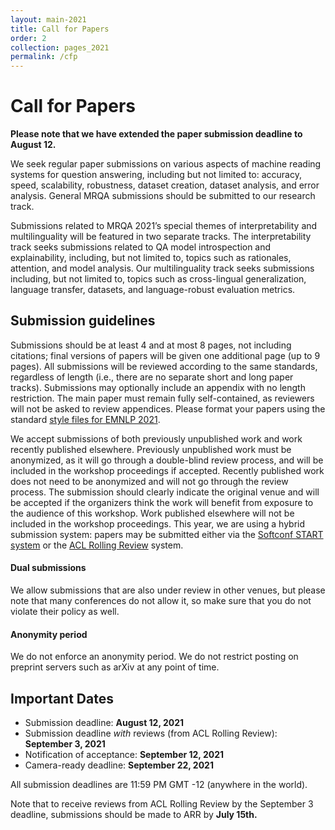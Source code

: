 ```yaml
---
layout: main-2021
title: Call for Papers
order: 2
collection: pages_2021
permalink: /cfp
---
```

# Call for Papers
**Please note that we have extended the paper submission deadline to August 12.**

We seek regular paper submissions on various aspects of machine reading systems for question answering, including but not limited to: accuracy, speed, scalability, robustness, dataset creation, dataset analysis, and error analysis. General MRQA submissions should be submitted to our research track.

Submissions related to MRQA 2021’s special themes of interpretability and multilinguality will be featured in two separate tracks. The interpretability track seeks submissions related to QA model introspection and explainability, including, but not limited to, topics such as rationales, attention, and model analysis. Our multilinguality track seeks submissions including, but not limited to, topics such as cross-lingual generalization, language transfer, datasets, and language-robust evaluation metrics.

## Submission guidelines
Submissions should be at least 4 and at most 8 pages, not including citations; final versions of papers will be given one additional page (up to 9 pages).  All submissions will be reviewed according to the same standards, regardless of length (i.e., there are no separate short and long paper tracks). Submissions may optionally include an appendix with no length restriction. The main paper must remain fully self-contained, as reviewers will not be asked to review appendices.  Please format your papers using the standard [style files for EMNLP 2021](https://2021.emnlp.org/call-for-papers/style-and-formatting).

We accept submissions of both previously unpublished work and work recently published elsewhere. Previously unpublished work must be anonymized, as it will go through a double-blind review process, and will be included in the workshop proceedings if accepted. Recently published work does not need to be anonymized and will not go through the review process. The submission should clearly indicate the original venue and will be accepted if the organizers think the work will benefit from exposure to the audience of this workshop. Work published elsewhere will not be included in the workshop proceedings. This year, we are using a hybrid submission system: papers may be submitted either via the [Softconf START system](https://www.softconf.com/emnlp2021/MRQA) or the [ACL Rolling Review](https://aclrollingreview.org/) system.

#### Dual submissions
We allow submissions that are also under review in other venues, but please note that many conferences do not allow it, so make sure that you do not violate their policy as well.

#### Anonymity period
We do not enforce an anonymity period. We do not restrict posting on preprint servers such as arXiv at any point of time.

## Important Dates
- Submission deadline: **August 12, 2021**
- Submission deadline *with* reviews (from ACL Rolling Review): **September 3, 2021**
- Notification of acceptance: **September 12, 2021**
- Camera-ready deadline: **September 22, 2021**

All submission deadlines are 11:59 PM GMT -12 (anywhere in the world).

Note that to receive reviews from ACL Rolling Review by the September 3 deadline, submissions should be made to ARR by **July 15th.**
